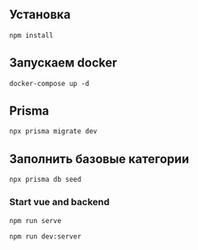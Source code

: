 ## Установка
```
npm install
```

## Запускаем docker
```
docker-compose up -d
```

## Prisma
```
npx prisma migrate dev
```

## Заполнить базовые категории
```
npx prisma db seed
```

### Start vue and backend
```
npm run serve
```
```
npm run dev:server
```